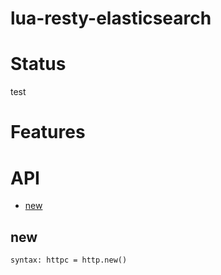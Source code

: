 # lua-resty-elasticsearch


# Status
test

# Features



# API

* [new](#new)


## new

`syntax: httpc = http.new()`

